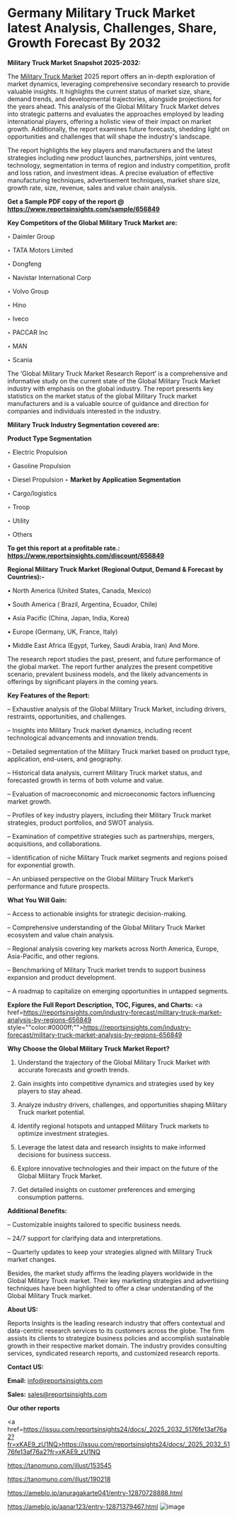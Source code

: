 # Germany Military Truck Market latest Analysis, Challenges, Share, Growth Forecast By 2032

<strong>Military Truck Market Snapshot 2025-2032:</strong>

The <a href=https://www.reportsinsights.com/sample/656849>Military Truck Market</a> 2025 report offers an in-depth exploration of market dynamics, leveraging comprehensive secondary research to provide valuable insights. It highlights the current status of market size, share, demand trends, and developmental trajectories, alongside projections for the years ahead. This analysis of the Global Military Truck Market delves into strategic patterns and evaluates the approaches employed by leading international players, offering a holistic view of their impact on market growth. Additionally, the report examines future forecasts, shedding light on opportunities and challenges that will shape the industry's landscape.

The report highlights the key players and manufacturers and the latest strategies including new product launches, partnerships, joint ventures, technology, segmentation in terms of region and industry competition, profit and loss ration, and investment ideas. A precise evaluation of effective manufacturing techniques, advertisement techniques, market share size, growth rate, size, revenue, sales and value chain analysis.

<strong>Get a Sample PDF copy of the report @ <a href=https://www.reportsinsights.com/sample/656849 style=color:#0000ff;>https://www.reportsinsights.com/sample/656849</a></strong>

<strong>Key Competitors of the Global Military Truck Market are:</strong>

‣ Daimler Group

‣ TATA Motors Limited

‣ Dongfeng

‣ Navistar International Corp

‣ Volvo Group

‣ Hino

‣ Iveco

‣ PACCAR Inc

‣ MAN

‣ Scania

The ‘Global Military Truck Market Research Report’ is a comprehensive and informative study on the current state of the Global Military Truck Market industry with emphasis on the global industry. The report presents key statistics on the market status of the global Military Truck market manufacturers and is a valuable source of guidance and direction for companies and individuals interested in the industry.

<strong>Military Truck Industry Segmentation covered are:</strong>

<strong>Product Type Segmentation</strong>

‣ Electric Propulsion

‣ Gasoline Propulsion

‣ Diesel Propulsion
‣ 
<strong>Market by Application Segmentation</strong>

‣ Cargo/logistics

‣ Troop

‣ Utility

‣ Others

<strong>To get this report at a profitable rate.: <a href=https://www.reportsinsights.com/discount/656849 style=color:#0000ff;>https://www.reportsinsights.com/discount/656849</a></strong>

<strong>Regional Military Truck Market (Regional Output, Demand &amp; Forecast by Countries):-</strong>

• North America (United States, Canada, Mexico)

• South America ( Brazil, Argentina, Ecuador, Chile)

• Asia Pacific (China, Japan, India, Korea)

• Europe (Germany, UK, France, Italy)

• Middle East Africa (Egypt, Turkey, Saudi Arabia, Iran) And More.

The research report studies the past, present, and future performance of the global market. The report further analyzes the present competitive scenario, prevalent business models, and the likely advancements in offerings by significant players in the coming years.

<strong>Key Features of the Report:</strong>

– Exhaustive analysis of the Global Military Truck Market, including drivers, restraints, opportunities, and challenges.

– Insights into Military Truck market dynamics, including recent technological advancements and innovation trends.

– Detailed segmentation of the Military Truck market based on product type, application, end-users, and geography.

– Historical data analysis, current Military Truck market status, and forecasted growth in terms of both volume and value.

– Evaluation of macroeconomic and microeconomic factors influencing market growth.

– Profiles of key industry players, including their Military Truck market strategies, product portfolios, and SWOT analysis.

– Examination of competitive strategies such as partnerships, mergers, acquisitions, and collaborations.

– Identification of niche Military Truck market segments and regions poised for exponential growth.

– An unbiased perspective on the Global Military Truck Market’s performance and future prospects.

<strong>What You Will Gain:</strong>

– Access to actionable insights for strategic decision-making.

– Comprehensive understanding of the Global Military Truck Market ecosystem and value chain analysis.

– Regional analysis covering key markets across North America, Europe, Asia-Pacific, and other regions.

– Benchmarking of Military Truck market trends to support business expansion and product development.

– A roadmap to capitalize on emerging opportunities in untapped segments.

<strong>Explore the Full Report Description, TOC, Figures, and Charts:</strong>
<a href=https://reportsinsights.com/industry-forecast/military-truck-market-analysis-by-regions-656849 style=""color:#0000ff;"">https://reportsinsights.com/industry-forecast/military-truck-market-analysis-by-regions-656849</a>

<strong>Why Choose the Global Military Truck Market Report?</strong>

1. Understand the trajectory of the Global Military Truck Market with accurate forecasts and growth trends.

2. Gain insights into competitive dynamics and strategies used by key players to stay ahead.

3. Analyze industry drivers, challenges, and opportunities shaping Military Truck market potential.

4. Identify regional hotspots and untapped Military Truck markets to optimize investment strategies.

5. Leverage the latest data and research insights to make informed decisions for business success.

6. Explore innovative technologies and their impact on the future of the Global Military Truck Market.

7. Get detailed insights on customer preferences and emerging consumption patterns.

<strong>Additional Benefits:</strong>

– Customizable insights tailored to specific business needs.

– 24/7 support for clarifying data and interpretations.

– Quarterly updates to keep your strategies aligned with Military Truck market changes.

Besides, the market study affirms the leading players worldwide in the Global Military Truck market. Their key marketing strategies and advertising techniques have been highlighted to offer a clear understanding of the Global Military Truck market.

<strong><strong>About US</strong>:</strong>

Reports Insights is the leading research industry that offers contextual and data-centric research services to its customers across the globe. The firm assists its clients to strategize business policies and accomplish sustainable growth in their respective market domain. The industry provides consulting services, syndicated research reports, and customized research reports.

<strong>Contact US:</strong>

<p class=><b>Email:</b> <a href=mailto:info@reportsinsights.com>info@reportsinsights.com</a></p>
<p class=><b>Sales:</b> <a href=mailto:sales@reportsinsights.com>sales@reportsinsights.com</a></p>

<strong>Our other reports</strong>

<a href=https://issuu.com/reportsinsights24/docs/_2025_2032_5176fe13af76a2?fr=xKAE9_zU1NQ>https://issuu.com/reportsinsights24/docs/_2025_2032_5176fe13af76a2?fr=xKAE9_zU1NQ</a>

<a href=https://tanomuno.com/illust/153545>https://tanomuno.com/illust/153545</a>

<a href=https://tanomuno.com/illust/190218>https://tanomuno.com/illust/190218</a>

<a href=https://ameblo.jp/anuragakarte041/entry-12870728888.html>https://ameblo.jp/anuragakarte041/entry-12870728888.html</a>

<a href=https://ameblo.jp/aanar123/entry-12871379467.html>https://ameblo.jp/aanar123/entry-12871379467.html</a>
![image](https://github.com/user-attachments/assets/cd00757a-31f8-42e0-98ac-04f37e91aa4d)
